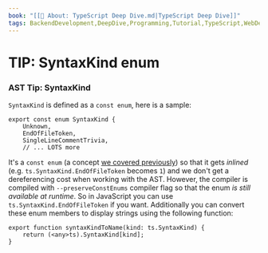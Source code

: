 ```yaml
---
book: "[[📓 About꞉ TypeScript Deep Dive.md|TypeScript Deep Dive]]"
tags: BackendDevelopment,DeepDive,Programming,Tutorial,TypeScript,WebDevelopment
---
```


# TIP: SyntaxKind enum

### AST Tip: SyntaxKind

`SyntaxKind` is defined as a `const enum`, here is a sample:

```
export const enum SyntaxKind {
    Unknown,
    EndOfFileToken,
    SingleLineCommentTrivia,
    // ... LOTS more
```

It's a `const enum` (a concept [we covered previously](Enums.md)) so that it gets _inlined_ (e.g. `ts.SyntaxKind.EndOfFileToken` becomes `1`) and we don't get a dereferencing cost when working with the AST. However, the compiler is compiled with `--preserveConstEnums` compiler flag so that the enum _is still available at runtime_. So in JavaScript you can use `ts.SyntaxKind.EndOfFileToken` if you want. Additionally you can convert these enum members to display strings using the following function:

```
export function syntaxKindToName(kind: ts.SyntaxKind) {
    return (<any>ts).SyntaxKind[kind];
}
```